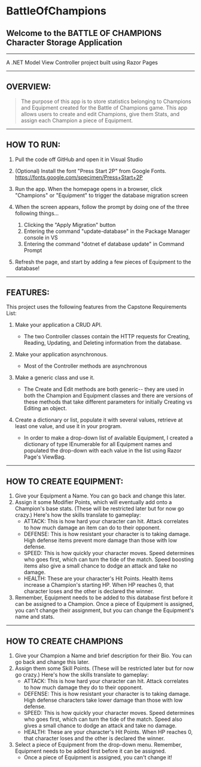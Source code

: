 # BattleOfChampions
## Welcome to the BATTLE OF CHAMPIONS Character Storage Application
-----------------------------------------
A .NET Model View Controller project built using Razor Pages

------------------------------------------
## OVERVIEW:

> The purpose of this app is to store statistics belonging to
> Champions and Equipment created for the Battle of Champions
> game. This app allows users to create and edit Champions,
> give them Stats, and assign each Champion a piece of Equipment.

------------------------------------------
## HOW TO RUN:

1. Pull the code off GitHub and open it in Visual Studio

2. (Optional) Install the font "Press Start 2P" from Google Fonts.
 https://fonts.google.com/specimen/Press+Start+2P

4. Run the app. When the homepage opens in a browser, click 
   "Champions" or "Equipment" to trigger the database migration
   screen

5. When the screen appears, follow the prompt by doing one of the three following things...
      1. Clicking the "Apply Migration" button
      2. Entering the command "update-database" in the Package Manager console in VS
      3. Entering the command "dotnet ef database update" in Command Prompt
    
6. Refresh the page, and start by adding a few pieces of Equipment to the database!


---------------------------------------------
## FEATURES:

This project uses the following features from the Capstone Requirements List:

1. Make your application a CRUD API.
	* The two Controller classes contain the HTTP requests for Creating, Reading, Updating, and Deleting information from the database.

2. Make your application asynchronous.
	* Most of the Controller methods are asynchronous

3. Make a generic class and use it.
	* The Create and Edit methods are both generic-- they are used in both the Champion and Equipment classes and there are versions of these methods that take different parameters for initially Creating vs Editing an object.

4. Create a dictionary or list, populate it with several values, retrieve at least one value, and use it in your program.
	* In order to make a drop-down list of available Equipment, I created a dictionary of type IEnumerable for all Equipment names and populated the drop-down with each value in the list using Razor Page's ViewBag. 

--------------------------------------------
## HOW TO CREATE EQUIPMENT:

1. Give your Equipment a Name. You can go back and change this later.
2. Assign it some Modifier Points, which will eventually add onto a Champion's base stats. (These will be restricted later but for now go crazy.) Here's how the skills translate to gameplay:
	* ATTACK: This is how hard your character can hit. Attack correlates to how much damage an item can do to their opponent.
 	* DEFENSE: This is how resistant your character is to taking damage. High defense items prevent more damage than those with low defense.
  	* SPEED: This is how quickly your character moves. Speed determines who goes first, which can turn the tide of the match. Speed boosting items also give a small chance to dodge an attack and take no damage.
	* HEALTH: These are your character's Hit Points. Health items increase a Champion's starting HP. When HP reaches 0, that character loses and the other is declared the winner.
3. Remember, Equipment needs to be added to this database first before it can be assigned to a Champion. Once a piece of Equipment is assigned, you can't change their assignment, but you can change the Equipment's name and stats.

  --------------------------------------
  ## HOW TO CREATE CHAMPIONS

1. Give your Champion a Name and brief description for their Bio. You can go back and change this later.
2. Assign them some Skill Points. (These will be restricted later but for now go crazy.) Here's how the skills translate to gameplay:
	* ATTACK: This is how hard your character can hit. Attack correlates to how much damage they do to their opponent.
	* DEFENSE: This is how resistant your character is to taking damage. High defense characters take lower damage than those with low defense.
	* SPEED: This is how quickly your character moves. Speed determines who goes first, which can turn the tide of the match. Speed also gives a small chance to dodge an attack and take no damage.
	* HEALTH: These are your character's Hit Points. When HP reaches 0, that character loses and the other is declared the winner.
 3. Select a piece of Equipment from the drop-down menu. Remember, Equipment needs to be added first before it can be assigned.
  	* Once a piece of Equipment is assigned, you can't change it!

    
